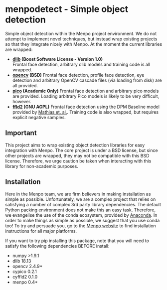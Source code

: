 menpodetect - Simple object detection
=====================================
Simple object detection within the Menpo project environment. We do not attempt 
to implement novel techniques, but instead wrap existing projects so that they 
integrate nicely with Menpo. At the moment the current libraries are wrapped:

  - **[dlib](http://dlib.net/) (Boost Software License - Version 1.0)**  
    Frontal face detection, arbitrary dlib models and training code is all
    wrapped.
  - **[opencv](http://opencv.org/) (BSD)**
    Frontal face detection, profile face detection, eye detection and arbitrary
    OpenCV cascade files (via loading from disk) are all provided.
  - **[pico](https://github.com/nenadmarkus/pico) (Academic Only)**
    Frontal face detection and arbitrary pico models are provided. Loading
    arbitrary Pico models is likely to be very difficult, however.
  - **[ffld2](http://charles.dubout.ch/en/index.html) (GNU AGPL)**
    Frontal face detection using the DPM Baseline model provided by
    [Mathias et. al.](http://markusmathias.bitbucket.org/2014_eccv_face_detection/).
    Training code is also wrapped, but requires explicit negative samples.

Important
---------
This project aims to wrap existing object detection libraries for easy 
integration with Menpo. The core project is under a BSD license, but since 
other projects are wrapped, they may not be compatible with this BSD license. 
Therefore, we urge caution be taken when interacting with this library for 
non-academic purposes.

Installation
------------
Here in the Menpo team, we are firm believers in making installation as simple 
as possible. Unfortunately, we are a complex project that relies on satisfying 
a number of complex 3rd party library dependencies. The default Python packing 
environment does not make this an easy task. Therefore, we evangelise the use 
of the conda ecosystem, provided by 
[Anaconda](https://store.continuum.io/cshop/anaconda/). In order to make things 
as simple as possible, we suggest that you use conda too! To try and persuade 
you, go to the [Menpo website](http://www.menpo.io/installation/) to find 
installation instructions for all major platforms.

If you want to try pip installing this package, note that you will need
to satisfy the following dependencies BEFORE install:

  - numpy >1.9.1
  - dlib  18.13
  - opencv 2.4.9*
  - cypico 0.2.1
  - cyffld2 0.1.0
  - menpo 0.4*
